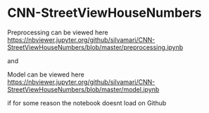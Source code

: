 # CNN-StreetViewHouseNumbers


Preprocessing can be viewed here https://nbviewer.jupyter.org/github/silvamari/CNN-StreetViewHouseNumbers/blob/master/preprocessing.ipynb 

and

Model can be viewed here  https://nbviewer.jupyter.org/github/silvamari/CNN-StreetViewHouseNumbers/blob/master/model.ipynb

if for some reason the notebook doesnt load on Github

